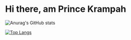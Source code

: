 # Hi there, am Prince Krampah

![Anurag's GitHub stats](https://github-readme-stats.vercel.app/api?username=Princekrampah&show_icons=true&theme=radical)


[![Top Langs](https://github-readme-stats.vercel.app/api/top-langs/?username=Princekrampah)](https://github.com/anuraghazra/github-readme-stats)

<!--
**Princekrampah/Princekrampah** is a ✨ _special_ ✨ repository because its `README.md` (this file) appears on your GitHub profile.

Here are some ideas to get you started:

- 🔭 I’m currently working on ...
- 🌱 I’m currently learning ...
- 👯 I’m looking to collaborate on ...
- 🤔 I’m looking for help with ...
- 💬 Ask me about ...
- 📫 How to reach me: ...
- 😄 Pronouns: ...
- ⚡ Fun fact: ...
-->
